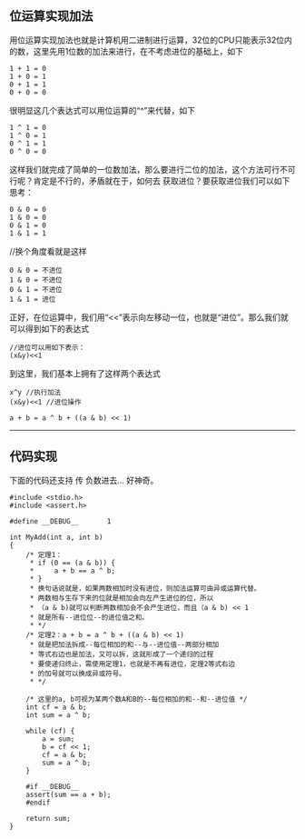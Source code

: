 ## 位运算实现加法

用位运算实现加法也就是计算机用二进制进行运算，32位的CPU只能表示32位内的数，这里先用1位数的加法来进行，在不考虑进位的基础上，如下	
	
	1 + 1 = 0
	1 + 0 = 1
	0 + 1 = 1
	0 + 0 = 0

很明显这几个表达式可以用位运算的“^”来代替，如下

	1 ^ 1 = 0
	1 ^ 0 = 1
	0 ^ 1 = 1
	0 ^ 0 = 0
这样我们就完成了简单的一位数加法，那么要进行二位的加法，这个方法可行不可行呢？肯定是不行的，矛盾就在于，如何去
获取进位？要获取进位我们可以如下思考：

	0 & 0 = 0
	1 & 0 = 0
	0 & 1 = 0
	1 & 1 = 1

//换个角度看就是这样

	0 & 0 = 不进位
	1 & 0 = 不进位
	0 & 1 = 不进位
	1 & 1 = 进位

正好，在位运算中，我们用“<<”表示向左移动一位，也就是“进位”。那么我们就可以得到如下的表达式
	
	//进位可以用如下表示：
	(x&y)<<1
到这里，我们基本上拥有了这样两个表达式

	x^y //执行加法
	(x&y)<<1 //进位操作

	a + b = a ^ b + ((a & b) << 1) 

---

## 代码实现

下面的代码还支持 传 负数进去... 好神奇。

	#include <stdio.h>
	#include <assert.h>
	
	#define __DEBUG__       1
	
	int MyAdd(int a, int b)
	{
	    /* 定理1：
	     * if (0 == (a & b)) {
	     *     a + b == a ^ b;
	     * }
	     * 换句话说就是，如果两数相加时没有进位，则加法运算可由异或运算代替。
	     * 两数相与生存下来的位就是相加会向左产生进位的位，所以
	     * （a & b)就可以判断两数相加会不会产生进位，而且（a & b) << 1
	     * 就是所有--进位位--的进位值之和。
	     * */
	    /* 定理2：a + b = a ^ b + ((a & b) << 1)
	     * 就是把加法拆成--每位相加的和--与--进位值--两部分相加
	     * 等式右边也是加法，又可以拆，这就形成了一个递归的过程
	     * 要使递归终止，需使用定理1，也就是不再有进位，定理2等式右边
	     * 的加号就可以换成异或符号。
	     * */
	
	    /* 这里的a, b可视为某两个数A和B的--每位相加的和--和--进位值 */
	    int cf = a & b;
	    int sum = a ^ b;
	
	    while (cf) {
	        a = sum;
	        b = cf << 1;
	        cf = a & b;
	        sum = a ^ b;
	    }
	
	    #if __DEBUG__
	    assert(sum == a + b);
	    #endif
	
	    return sum;
	}